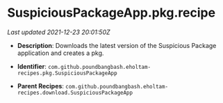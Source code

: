 # SuspiciousPackageApp.pkg.recipe

_Last updated 2021-12-23 20:01:50Z_

- **Description**: Downloads the latest version of the Suspicious Package application and creates a pkg.

- **Identifier**: `com.github.poundbangbash.eholtam-recipes.pkg.SuspiciousPackageApp`

- **Parent Recipes**: `com.github.poundbangbash.eholtam-recipes.download.SuspiciousPackageApp`
